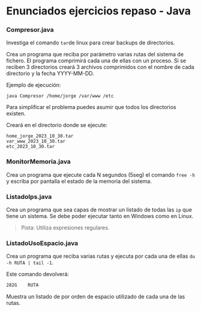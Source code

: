 # Enunciados ejercicios repaso - Java

### Compresor.java

Investiga el comando ```tar```de linux para crear backups de directorios.

Crea un programa que reciba por parámetro varias rutas del sistema de fichero. El programa comprimirá cada una de ellas con un proceso. Si se reciben 3 directorios creará 3 archivos comprimidos con el nombre de cada directorio y la fecha YYYY-MM-DD.

Ejemplo de ejecución:

```
java Compresor /home/jorge /var/www /etc
```

Para simplificar el problema puedes asumir que todos los directorios existen.

Creará en el directorio donde se ejecute:

```
home_jorge_2023_10_30.tar
var_www_2023_10_30.tar
etc_2023_10_30.tar
```

### MonitorMemoria.java

Crea un programa que ejecute cada N segundos (5seg) el comando ```free -h``` y escriba por pantalla el estado de la memoria del sistema.

### ListadoIps.java

Crea un programa que sea capas de mostrar un listado de todas las ```ip``` que tiene un sistema. Se debe poder ejecutar tanto en Windows como en Linux.

> Pista: Utiliza expresiones regulares.

### ListadoUsoEspacio.java

Crea un programa que reciba varias rutas y ejecuta por cada una de ellas ```du -h RUTA | tail -1```.

Este comando devolverá:

```txt
282G	RUTA
```

Muestra un listado de por orden de espacio utilizado de cada una de las rutas.